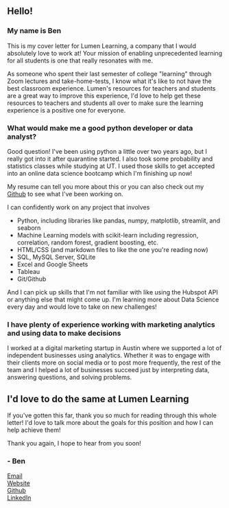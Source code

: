 ## Hello!

### My name is Ben    
This is my cover letter for Lumen Learning, a company that I would absolutely love to work at! Your mission of enabling unprecedented learning for all students is one that really resonates with me.

As someone who spent their last semester of college "learning" through Zoom lectures and take-home-tests, I know what it's like to not have the best classroom experience. Lumen's resources for teachers and students are a great way to improve this experience, I'd love to help get these resources to teachers and students all over to make sure the learning experience is a positive one for everyone.

### What would make me a good python developer or data analyst?
Good question! I've been using python a little over two years ago, but I really got into it after quarantine started. I also took some probability and statistics classes while studying at UT. I used those skills to get accepted into an online data science bootcamp which I'm finishing up now!

My resume can tell you more about this or you can also check out my [Github](https://github.com/Bench-amblee?tab=repositories) to see what I've been working on. 

I can confidently work on any project that involves
- Python, including libraries like pandas, numpy, matplotlib, streamlit, and seaborn
- Machine Learning models with scikit-learn including regression, correlation, random forest, gradient boosting, etc.
- HTML/CSS (and markdown files to like the one you're reading now)
- SQL, MySQL Server, SQLite
- Excel and Google Sheets
- Tableau
- Git/Github  

And I can pick up skills that I'm not familiar with like using the Hubspot API or anything else that might come up. I'm learning more about Data Science every day and would love to take on new challenges!

### I have plenty of experience working with marketing analytics and using data to make decisions
I worked at a digital marketing startup in Austin where we supported a lot of independent businesses using analytics.
Whether it was to engage with their clients more on social media or to post more frequently, the rest of the team and I helped a lot of businesses succeed just by interpreting data, answering questions, and solving problems. 
## I'd love to do the same at Lumen Learning
If you've gotten this far, thank you so much for reading through this whole letter! I'd love to talk more about the goals for this position and how I can help achieve them!        

Thank you again, I hope to hear from you soon!  
### - Ben    

[Email](ben@benchamblee.blog)   
[Website](https://benchamblee.blog/)    
[Github](https://github.com/Bench-amblee)    
[LinkedIn](https://www.linkedin.com/in/ben-chamblee-he-him-354245a3/)    
